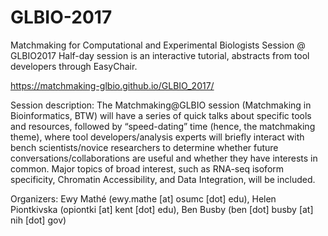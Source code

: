 # GLBIO-2017
Matchmaking for Computational and Experimental Biologists Session @ GLBIO2017
Half-day session is an interactive tutorial, abstracts from tool developers through EasyChair.

https://matchmaking-glbio.github.io/GLBIO_2017/

Session description:  The Matchmaking@GLBIO session (Matchmaking in Bioinformatics, BTW) will have a series of quick talks about specific tools and resources, followed by  “speed-dating” time (hence, the matchmaking theme), where tool developers/analysis experts will briefly interact with bench scientists/novice researchers to determine whether future conversations/collaborations are useful and whether they have interests in common. Major topics of broad interest, such as RNA-seq isoform specificity, Chromatin Accessibility, and Data Integration, will be included.

Organizers: Ewy Mathé (ewy.mathe [at] osumc [dot] edu), Helen Piontkivska (opiontki [at] kent [dot] edu), Ben Busby (ben [dot] busby [at] nih [dot] gov) 

